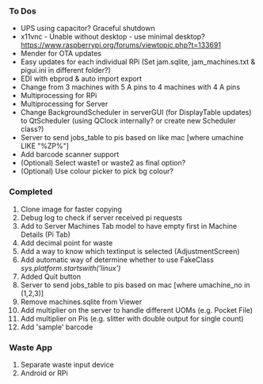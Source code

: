 ### To Dos
* UPS using capacitor? Graceful shutdown
* x11vnc - Unable without desktop - use minimal desktop? https://www.raspberrypi.org/forums/viewtopic.php?t=133691
* Mender for OTA updates
* Easy updates for each individual RPi (Set jam.sqlite, jam_machines.txt & pigui.ini in different folder?)
* EDI with ebprod & auto import export
* Change from 3 machines with 5 A pins to 4 machines with 4 A pins
* Multiprocessing for RPi
* Multiprocessing for Server
* Change BackgroundScheduler in serverGUI (for DisplayTable updates) to QtScheduler (using QClock internally? or create new Scheduler class?)
* Server to send jobs_table to pis based on like mac [where umachine LIKE "%ZP%"]
* Add barcode scanner support
* (Optional) Select waste1 or waste2 as final option?
* (Optional) Use colour picker to pick bg colour?

### Completed
1. Clone image for faster copying
2. Debug log to check if server received pi requests
3. Add to Server Machines Tab model to have empty first in Machine Details (Pi Tab)
4. Add decimal point for waste
5. Add a way to know which textinput is selected (AdjustmentScreen)
6. Add automatic way of determine whether to use FakeClass *sys.platform.startswith('linux')*
7. Added Quit button
8. Server to send jobs_table to pis based on mac [where umachine_no in (1,2,3)]
9. Remove machines.sqlite from Viewer
10. Add multiplier on the server to handle different UOMs (e.g. Pocket File)
11. Add multiplier on Pis (e.g. slitter with double output for single count)
12. Add 'sample' barcode


### Waste App
1. Separate waste input device
2. Android or RPi
